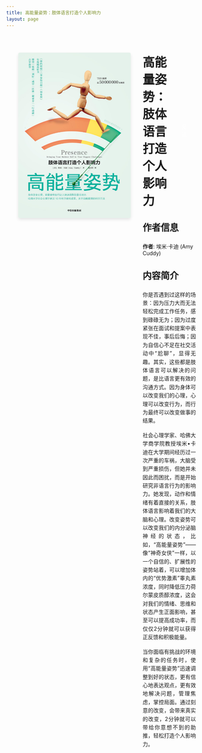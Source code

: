 ```yaml
---
title: 高能量姿势：肢体语言打造个人影响力
layout: page
---
```

<div class="book-info">
  <div class="book-cover">
    <img src="https://raw.githubusercontent.com/binarycoder777/personal-pic/main/pic/20250220090810.png" alt="高能量姿势：肢体语言打造个人影响力">
  </div>
  <div class="book-details">
    <div class="book-title">
      <h1>高能量姿势：肢体语言打造个人影响力</h1>
      <a href="https://github.com/binarycoder777/perosonal-book/blob/main/book/%E9%AB%98%E8%83%BD%E9%87%8F%E5%A7%BF%E5%8A%BF%EF%BC%9A%E8%82%A2%E4%BD%93%E8%AF%AD%E8%A8%80%E6%89%93%E9%80%A0%E4%B8%AA%E4%BA%BA%E5%BD%B1%E5%93%8D%E5%8A%9B%20(%E5%9F%83%E7%B1%B3%C2%B7%E5%8D%A1%E8%BF%AA%20(Amy%20Cuddy))%20.epub" class="read-link">阅读</a>
    </div>
    <div class="author-info">
      <h2>作者信息</h2>
      <p><strong>作者</strong>: 埃米·卡迪 (Amy Cuddy)</p>
    </div>
    <div class="book-intro">
      <h2>内容简介</h2>
      <div class="intro-content">
        <p>你是否遇到过这样的场景：因为压力大而无法轻松完成工作任务，感到碌碌无为；因为过度紧张在面试和提案中表现不佳，事后后悔；因为自信心不足在社交活动中“尬聊”，显得无趣。其实，这些都是肢体语言可以解决的问题，是比语言更有效的沟通方式。因为身体可以改变我们的心理，心理可以改变行为，而行为最终可以改变做事的结果。</p>
        <p>社会心理学家、哈佛大学商学院教授埃米•卡迪在大学期间经历过一次严重的车祸，大脑受到严重损伤，但她并未因此而困扰，而是开始研究非语言行为的影响力。她发现，动作和情绪有着直接的关系，肢体语言影响着我们的大脑和心理。改变姿势可以改变我们的内分泌脑神经的状态，比如，“高能量姿势”——像“神奇女侠”一样，以一个自信的、扩展性的姿势站着，可以增加体内的“优势激素”睾丸素浓度，同时降低压力荷尔蒙皮质醇浓度，这会对我们的情绪、思维和状态产生正面影响，甚至可以提高成功率，而仅仅2分钟就可以获得正反馈和积极能量。</p>
        <p>当你面临有挑战的环境和复杂的任务时，使用“高能量姿势”迅速调整到好的状态，更有信心地表达观点，更有效地解决问题，管理焦虑，掌控局面。通过刻意的改变，会带来真实的改变，2分钟就可以带给你意想不到的助推，轻松打造个人影响力。</p>
      </div>
    </div>
  </div>
</div>

<style>
.book-info {
  display: flex;
  gap: 2rem;
  margin: 2rem 0;
  background-color: var(--vp-c-bg-soft);
  padding: 2rem;
  border-radius: 8px;
}

.book-cover img {
  max-width: 300px;
  height: auto;
  border-radius: 4px;
  box-shadow: 0 4px 8px rgba(0, 0, 0, 0.1);
}

.book-details {
  flex: 2;
}

.book-details h2 {
  margin-top: 0;
  color: var(--vp-c-text-1);
  font-size: 1.5rem;
  border-bottom: 2px solid var(--vp-c-divider);
  padding-bottom: 0.5rem;
  margin-bottom: 1rem;
}

.author-info {
  margin-bottom: 2rem;
}

.author-info p {
  margin: 0.5rem 0;
  color: var(--vp-c-text-2);
}

.intro-content {
  line-height: 1.6;
  color: var(--vp-c-text-2);
}

.intro-content p {
  margin: 1rem 0;
  text-align: justify;
}

@media (max-width: 768px) {
  .book-info {
    flex-direction: column;
    padding: 1rem;
  }

  .book-cover img {
    max-width: 100%;
  }
}

.book-title {
  display: flex;
  align-items: center;
  gap: 1rem;
  margin-bottom: 2rem;
}

.book-title h1 {
  margin: 0;
  color: var(--vp-c-text-1);
  font-size: 2rem;
}

.read-link {
  display: inline-block;
  padding: 0.5rem 1.5rem;
  background-color: var(--vp-c-brand);
  color: white;
  text-decoration: none;
  border-radius: 4px;
  transition: background-color 0.2s;
}

.read-link:hover {
  background-color: var(--vp-c-brand-dark);
}
</style>
